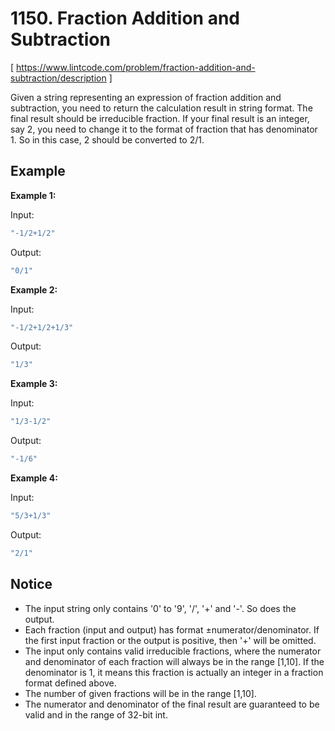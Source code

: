 # 1150. Fraction Addition and Subtraction
[ https://www.lintcode.com/problem/fraction-addition-and-subtraction/description ]

Given a string representing an expression of fraction addition and subtraction, you need to return the calculation result in string format. The final result should be irreducible fraction. If your final result is an integer, say 2, you need to change it to the format of fraction that has denominator 1. So in this case, 2 should be converted to 2/1.

## Example
**Example 1:**

Input:
```sh
"-1/2+1/2"
```
Output:
```sh
"0/1"
```

**Example 2:**

Input:
```sh
"-1/2+1/2+1/3"
```
Output:
```sh
"1/3"
```

**Example 3:**

Input:
```sh
"1/3-1/2"
```
Output:
```sh
"-1/6"
```

**Example 4:**

Input:
```sh
"5/3+1/3"
```
Output:
```sh
"2/1"
```

## Notice
- The input string only contains '0' to '9', '/', '+' and '-'. So does the output.
- Each fraction (input and output) has format ±numerator/denominator. If the first input fraction or the output is positive, then '+' will be omitted.
- The input only contains valid irreducible fractions, where the numerator and denominator of each fraction will always be in the range [1,10]. If the denominator is 1, it means this fraction is actually an integer in a fraction format defined above.
- The number of given fractions will be in the range [1,10].
- The numerator and denominator of the final result are guaranteed to be valid and in the range of 32-bit int.